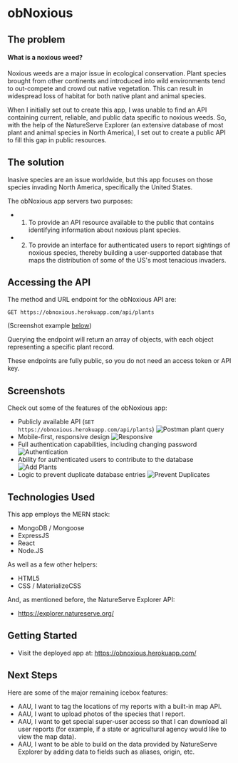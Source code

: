 # obNoxious

## The problem

#### What is a noxious weed? 

Noxious weeds are a major issue in ecological conservation. Plant species brought from other continents and introduced into wild environments tend to out-compete and crowd out native vegetation. This can result in widespread loss of habitat for both native plant and animal species. 

When I initially set out to create this app, I was unable to find an API containing current, reliable, and public data specific to noxious weeds. So, with the help of the NatureServe Explorer (an extensive database of most plant and animal species in North America), I set out to create a public API to fill this gap in public resources. 

## The solution

Inasive species are an issue worldwide, but this app focuses on those species invading North America, specifically the United States. 

The obNoxious app servers two purposes: 

* 1) To provide an API resource available to the public that contains identifying information about noxious plant species. 
* 2) To provide an interface for authenticated users to report sightings of noxious species, thereby building a user-supported database that maps the distribution of some of the US's most tenacious invaders.

## Accessing the API

The method and URL endpoint for the obNoxious API are: 

```
GET https://obnoxious.herokuapp.com/api/plants
```

(Screenshot example [below](#screenshots))

Querying the endpoint will return an array of objects, with each object representing a specific plant record. 

These endpoints are fully public, so you do not need an access token or API key. 

## Screenshots

Check out some of the features of the obNoxious app: 

* Publicly available API (`GET https://obnoxious.herokuapp.com/api/plants`)
![Postman plant query](https://i.imgur.com/I16Ul80.png)
* Mobile-first, responsive design
![Responsive](https://i.imgur.com/Cnut0Rd.png)
* Full authentication capabilities, including changing password
![Authentication](https://i.imgur.com/V3RktZH.png)
* Ability for authenticated users to contribute to the database
![Add Plants](https://i.imgur.com/huWMlvN.png)
* Logic to prevent duplicate database entries
![Prevent Duplicates](https://i.imgur.com/OPJiMSy.png)

## Technologies Used

This app employs the MERN stack: 

* MongoDB / Mongoose
* ExpressJS
* React
* Node.JS

As well as a few other helpers: 

* HTML5
* CSS / MaterializeCSS

And, as mentioned before, the NatureServe Explorer API: 

* https://explorer.natureserve.org/ 

## Getting Started

* Visit the deployed app at: https://obnoxious.herokuapp.com/

## Next Steps 

Here are some of the major remaining icebox features: 

* AAU, I want to tag the locations of my reports with a built-in map API. 
* AAU, I want to upload photos of the species that I report. 
* AAU, I want to get special super-user access so that I can download all user reports (for example, if a state or agricultural agency would like to view the map data).
* AAU, I want to be able to build on the data provided by NatureServe Explorer by adding data to fields such as aliases, origin, etc. 
